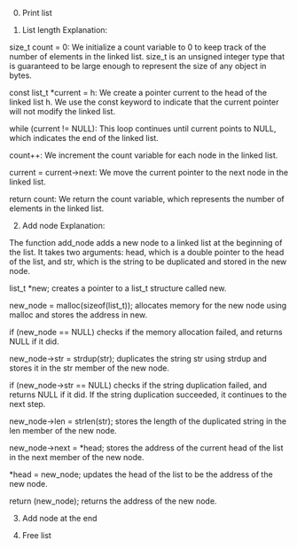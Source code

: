 0. Print list


1. List length
Explanation:

size_t count = 0: We initialize a count variable to 0 to keep track of the number of elements in the linked list. size_t is an unsigned integer type that is guaranteed to be large enough to represent the size of any object in bytes.

const list_t *current = h: We create a pointer current to the head of the linked list h. We use the const keyword to indicate that the current pointer will not modify the linked list.

while (current != NULL): This loop continues until current points to NULL, which indicates the end of the linked list.

count++: We increment the count variable for each node in the linked list.

current = current->next: We move the current pointer to the next node in the linked list.

return count: We return the count variable, which represents the number of elements in the linked list.


2. Add node
Explanation:


The function add_node adds a new node to a linked list at the beginning of the list. It takes two arguments: head, which is a double pointer to the head of the list, and str, which is the string to be duplicated and stored in the new node.

list_t *new; creates a pointer to a list_t structure called new.

new_node = malloc(sizeof(list_t)); allocates memory for the new node using malloc and stores the address in new.

if (new_node == NULL) checks if the memory allocation failed, and returns NULL if it did.

new_node->str = strdup(str); duplicates the string str using strdup and stores it in the str member of the new node.

if (new_node->str == NULL) checks if the string duplication failed, and returns NULL if it did. If the string duplication succeeded, it continues to the next step.

new_node->len = strlen(str); stores the length of the duplicated string in the len member of the new node.

new_node->next = *head; stores the address of the current head of the list in the next member of the new node.

*head = new_node; updates the head of the list to be the address of the new node.

return (new_node); returns the address of the new node.

3. Add node at the end


4. Free list


